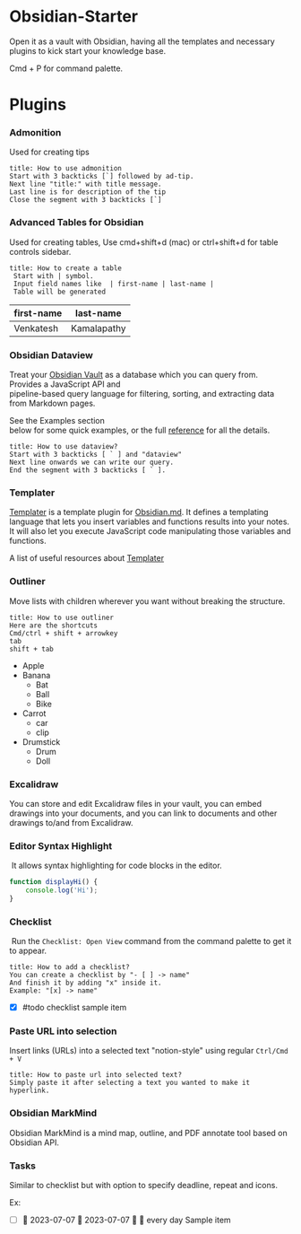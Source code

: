 # Obsidian-Starter
Open it as a vault with Obsidian, having all the templates and necessary plugins to kick start your knowledge base.

Cmd + P for command palette.

# Plugins

### Admonition

Used for creating tips

```ad-tip
title: How to use admonition
Start with 3 backticks [`] followed by ad-tip.
Next line "title:" with title message.
Last line is for description of the tip
Close the segment with 3 backticks [`]
```


###  Advanced Tables for Obsidian

Used for creating tables, Use cmd+shift+d (mac) or ctrl+shift+d for table controls sidebar.

```ad-tip
title: How to create a table
 Start with | symbol.
 Input field names like  | first-name | last-name | 
 Table will be generated
```

| first-name | last-name   |
| ---------- | ----------- |
| Venkatesh  | Kamalapathy |

### Obsidian Dataview

Treat your [Obsidian Vault](https://obsidian.md/) as a database which you can query from. Provides a JavaScript API and  
pipeline-based query language for filtering, sorting, and extracting data from Markdown pages.

See the Examples section  
below for some quick examples, or the full [reference](https://blacksmithgu.github.io/obsidian-dataview/) for all the details.

```ad-tip
title: How to use dataview?
Start with 3 backticks [ ` ] and "dataview" 
Next line onwards we can write our query.
End the segment with 3 backticks [ ` ].
```

### Templater

[Templater](https://github.com/SilentVoid13/Templater) is a template plugin for [Obsidian.md](https://obsidian.md/). It defines a templating language that lets you insert variables and functions results into your notes. It will also let you execute JavaScript code manipulating those variables and functions.

A list of useful resources about [Templater](https://github.com/SilentVoid13/Templater)

### Outliner

Move lists with children wherever you want without breaking the structure.

```ad-tip
title: How to use outliner
Here are the shortcuts
Cmd/ctrl + shift + arrowkey
tab
shift + tab
```

- Apple
- Banana
	- Bat
	- Ball
	- Bike
- Carrot
	- car
	- clip
- Drumstick
	- Drum
	- Doll

### Excalidraw

You can store and edit Excalidraw files in your vault, you can embed drawings into your documents, and you can link to documents and other drawings to/and from Excalidraw.


### Editor Syntax Highlight

 It allows syntax highlighting for code blocks in the editor.
```javascript
function displayHi() {
	console.log('Hi');
}
```

### Checklist

 Run the `Checklist: Open View` command from the command palette to get it to appear.

```ad-tip
title: How to add a checklist?
You can create a checklist by "- [ ] -> name"
And finish it by adding "x" inside it.
Example: "[x] -> name"

```

- [x] #todo checklist sample item

### Paste URL into selection

Insert links (URLs) into a selected text "notion-style" using regular `Ctrl/Cmd + V`

```ad-tip
title: How to paste url into selected text?
Simply paste it after selecting a text you wanted to make it hyperlink.
```

### Obsidian MarkMind

Obsidian MarkMind is a mind map, outline, and PDF annotate tool based on Obsidian API.

### Tasks
Similar to checklist but with option to specify deadline, repeat and icons.

Ex: 
- [ ] 📅 2023-07-07 🛫 2023-07-07 🔺 🔁 every day  Sample item

